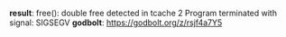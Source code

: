 **result**:
free(): double free detected in tcache 2
Program terminated with signal: SIGSEGV
**godbolt**: https://godbolt.org/z/rsjf4a7Y5